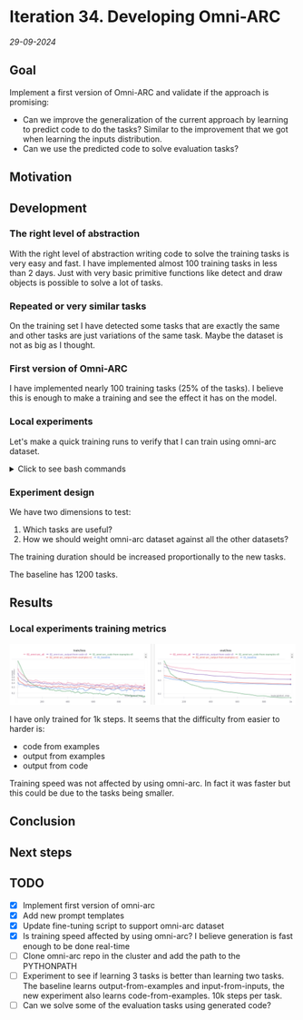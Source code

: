 # Iteration 34. Developing Omni-ARC

_29-09-2024_

## Goal

Implement a first version of Omni-ARC and validate if the approach is promising:

- Can we improve the generalization of the current approach by learning to predict code to do the tasks? Similar to the improvement that we got when learning the inputs distribution.
- Can we use the predicted code to solve evaluation tasks?

## Motivation

## Development

### The right level of abstraction

With the right level of abstraction writing code to solve the training tasks is very easy and fast. I have implemented almost 100 training tasks in less than 2 days. Just with
very basic primitive functions like detect and draw objects is possible to solve a lot of tasks.

### Repeated or very similar tasks

On the training set I have detected some tasks that are exactly the same and other tasks
are just variations of the same task. Maybe the dataset is not as big as I thought.

### First version of Omni-ARC

I have implemented nearly 100 training tasks (25% of the tasks). I believe this is
enough to make a training and see the effect it has on the model.

### Local experiments

Let's make a quick training runs to verify that I can train using omni-arc dataset.

<details>
  <summary>Click to see bash commands</summary>

```bash
# baseline
python fine-tuning.py \
--model_path /home/gbarbadillo/data/Qwen2.5-0.5B \
--lora_r 32 \
--output_dir /mnt/hdd0/Kaggle/arc24/models/20241005_omni-arc/01_baseline \
--train_datasets /mnt/hdd0/Kaggle/arc24/data/new_partitions/train_rs7.json output-from-examples-v1 \
--val_dataset /mnt/hdd0/Kaggle/arc24/data/new_partitions/val_rs7.json output-from-examples-v1 \
--grid_encoder "GridShapeEncoder(RowNumberEncoder(MinimalGridEncoder()))" \
--max_steps 1000 \
--logging_steps 10 \
--random_seed 7 \
--batch_size 5 \
--learning_rate 4e-5 \
--verbose

# use omni-arc with output-from-examples-v1
python fine-tuning.py \
--model_path /home/gbarbadillo/data/Qwen2.5-0.5B \
--lora_r 32 \
--output_dir /mnt/hdd0/Kaggle/arc24/models/20241005_omni-arc/02_omni-arc_output-from-examples-v1 \
--train_datasets omni-arc-100 output-from-examples-v1 \
--val_dataset omni-arc-100 output-from-examples-v1 \
--grid_encoder "GridShapeEncoder(RowNumberEncoder(MinimalGridEncoder()))" \
--max_steps 1000 \
--logging_steps 10 \
--random_seed 7 \
--batch_size 5 \
--learning_rate 4e-5 \
--verbose

# code from examples
python fine-tuning.py \
--model_path /home/gbarbadillo/data/Qwen2.5-0.5B \
--lora_r 32 \
--output_dir /mnt/hdd0/Kaggle/arc24/models/20241005_omni-arc/02_omni-arc_code-from-examples-v0 \
--train_datasets omni-arc-100 code-from-examples-v0 \
--val_dataset omni-arc-100 code-from-examples-v0 \
--grid_encoder "GridShapeEncoder(RowNumberEncoder(MinimalGridEncoder()))" \
--max_steps 1000 \
--logging_steps 10 \
--random_seed 7 \
--batch_size 5 \
--learning_rate 4e-5 \
--verbose

# output from code
python fine-tuning.py \
--model_path /home/gbarbadillo/data/Qwen2.5-0.5B \
--lora_r 32 \
--output_dir /mnt/hdd0/Kaggle/arc24/models/20241005_omni-arc/02_omni-arc_output-from-code-v0 \
--train_datasets omni-arc-100 output-from-code-v0 \
--val_dataset omni-arc-100 output-from-code-v0 \
--grid_encoder "GridShapeEncoder(RowNumberEncoder(MinimalGridEncoder()))" \
--max_steps 1000 \
--logging_steps 10 \
--random_seed 7 \
--batch_size 5 \
--learning_rate 4e-5 \
--verbose

# all together
python fine-tuning.py \
--model_path /home/gbarbadillo/data/Qwen2.5-0.5B \
--lora_r 32 \
--output_dir /mnt/hdd0/Kaggle/arc24/models/20241005_omni-arc/02_omni-arc_all \
--train_datasets omni-arc-100 output-from-code-v0 \
--train_datasets omni-arc-100 code-from-examples-v0 \
--train_datasets omni-arc-100 output-from-examples-v1 \
--train_datasets omni-arc-100 input-from-inputs-v0 \
--val_dataset omni-arc-100 output-from-code-v0 \
--grid_encoder "GridShapeEncoder(RowNumberEncoder(MinimalGridEncoder()))" \
--max_steps 1000 \
--logging_steps 10 \
--random_seed 7 \
--batch_size 5 \
--learning_rate 4e-5 \
--verbose
```

</details>

### Experiment design

We have two dimensions to test:

1. Which tasks are useful?
2. How we should weight omni-arc dataset against all the other datasets?

The training duration should be increased proportionally to the new tasks.

The baseline has 1200 tasks.

## Results

### Local experiments training metrics

![local experiments](res/2024-10-05-19-17-10.png)

I have only trained for 1k steps. It seems that the difficulty from easier to harder is:

- code from examples
- output from examples
- output from code

Training speed was not affected by using omni-arc. In fact it was faster but this could be due to the tasks being smaller.

## Conclusion

## Next steps

## TODO

- [x] Implement first version of omni-arc
- [x] Add new prompt templates
- [x] Update fine-tuning script to support omni-arc dataset
- [x] Is training speed affected by using omni-arc? I believe generation is fast enough to be done real-time
- [ ] Clone omni-arc repo in the cluster and add the path to the PYTHONPATH
- [ ] Experiment to see if learning 3 tasks is better than learning two tasks. The baseline learns output-from-examples and input-from-inputs, the new experiment also learns code-from-examples. 10k steps per task.
- [ ] Can we solve some of the evaluation tasks using generated code?
